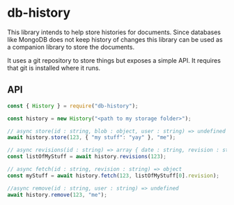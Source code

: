 # db-history

This library intends to help store histories for documents. Since databases like MongoDB does not keep history of changes this library can be used as a companion library to store the documents.

It uses a git repository to store things but exposes a simple API. It requires that git is installed where it runs.

## API

```javascript
const { History } = require("db-history");

const history = new History("<path to my storage folder>");

// async store(id : string, blob : object, user : string) => undefined
await history.store(123, { "my stuff": "yay" }, "me");

// async revisions(id : string) => array { date : string, revision : string, action : string }
const listOfMyStuff = await history.revisions(123);

// async fetch(id : string, revision : string) => object
const myStuff = await history.fetch(123, listOfMyStuff[0].revision);

//async remove(id : string, user : string) => undefined
await history.remove(123, "me");
```
